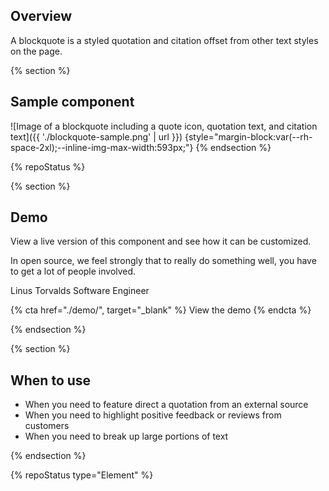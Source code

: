 ## Overview
A blockquote is a styled quotation and citation offset from other text styles on the page.

{% section %}
## Sample component

![Image of a blockquote including a quote icon, quotation text, and citation text]({{ './blockquote-sample.png' | url }}) {style="margin-block:var(--rh-space-2xl);--inline-img-max-width:593px;"}
{% endsection %}

{% repoStatus %}

{% section %}
  ## Demo
  View a live version of this component and see how it can be customized.

  <rh-blockquote>
    <p>In open source, we feel strongly that to really do something well, you have to get a lot of people involved.</p>
    <span slot="author">Linus Torvalds</span>
    <span slot="title">Software Engineer</span>
  </rh-blockquote>

  {% cta href="./demo/", target="_blank" %}
    View the demo
  {% endcta %}
  
{% endsection %}

{% section %}
  ## When to use

- When you need to feature direct a quotation from an external source
- When you need to highlight positive feedback or reviews from customers
- When you need to break up large portions of text

{% endsection %}

{% repoStatus type="Element" %} 

